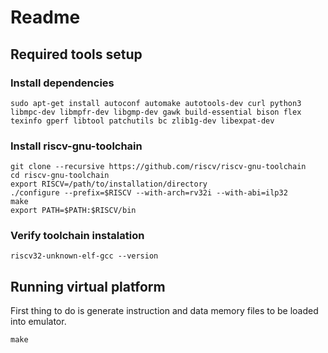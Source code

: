 # Readme
## Required tools setup
### Install dependencies

    sudo apt-get install autoconf automake autotools-dev curl python3 libmpc-dev libmpfr-dev libgmp-dev gawk build-essential bison flex texinfo gperf libtool patchutils bc zlib1g-dev libexpat-dev

### Install riscv-gnu-toolchain
	git clone --recursive https://github.com/riscv/riscv-gnu-toolchain 
	cd riscv-gnu-toolchain
	export RISCV=/path/to/installation/directory 
	./configure --prefix=$RISCV --with-arch=rv32i --with-abi=ilp32
	make
	export PATH=$PATH:$RISCV/bin
### Verify toolchain instalation

    riscv32-unknown-elf-gcc --version
## Running virtual platform
First thing to do is generate instruction and data memory files to be loaded into emulator.

    make
